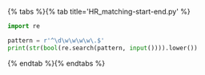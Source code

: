 {% tabs %}{% tab title='HR_matching-start-end.py' %}

```py
import re

pattern = r'^\d\w\w\w\w\.$'
print(str(bool(re.search(pattern, input()))).lower())
```

{% endtab %}{% endtabs %}
